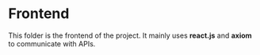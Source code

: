 # Frontend 

This folder is the frontend of the project. It mainly uses **react.js** and **axiom** to communicate with APIs.